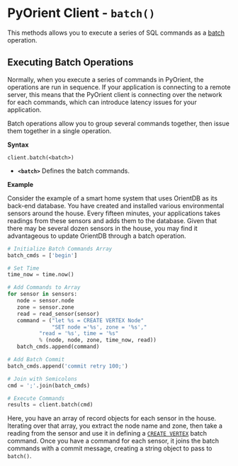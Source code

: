 
# PyOrient Client - `batch()`

This methods allows you to execute a series of SQL commands as a [batch](../sql/SQL-batch.md) operation.

## Executing Batch Operations

Normally, when you execute a series of commands in PyOrient, the operations are run in sequence.  If your application is connecting to a remote server, this means that the PyOrient client is connecting over the network for each commands, which can introduce latency issues for your application.

Batch operations allow you to group several commands together, then issue them together in a single operation.

**Syntax**

```
client.batch(<batch>)
```

- **`<batch>`** Defines the batch commands.

**Example**

Consider the example of a smart home system that uses OrientDB as its back-end database.  You have created and installed various environmental sensors around the house.  Every fifteen minutes, your applications takes readings from these sensors and adds them to the database.  Given that there may be several dozen sensors in the house, you may find it advantageous to update OrientDB through a batch operation.

```py
# Initialize Batch Commands Array
batch_cmds = ['begin']

# Set Time
time_now = time.now()

# Add Commands to Array
for sensor in sensors:
   node = sensor.node
   zone = sensor.zone
   read = read_sensor(sensor)
   command = ("let %s = CREATE VERTEX Node"
              "SET node ='%s', zone = '%s',"
	      "read = '%s', time = '%s"
	      % (node, node, zone, time_now, read))
   batch_cmds.append(command)

# Add Batch Commit
batch_cmds.append('commit retry 100;')

# Join with Semicolons
cmd = ';'.join(batch_cmds)

# Execute Commands
results = client.batch(cmd)
```

Here, you have an array of record objects for each sensor in the house.  Iterating over that array, you extract the node name and zone, then take a reading from the sensor and use it in defining a [`CREATE VERTEX`](../sql/SQL-Create-Vertex.md) batch command.  Once you have a command for each sensor, it joins the batch commands with a commit message, creating a string object to pass to `batch()`.


